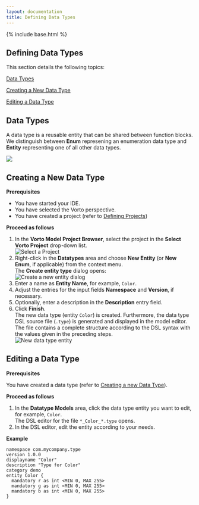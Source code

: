 ```yaml
---
layout: documentation
title: Defining Data Types
---
```

{% include base.html %}

## Defining Data Types

This section details the following topics:  

[Data Types](#data-types)  

[Creating a New Data Type](#creating-a-new-data-type)  

[Editing a Data Type](#editing-a-data-type)

## Data Types

A data type is a reusable entity that can be shared between function blocks. We distinguish between **Enum** represening an enumeration data type and **Entity** representing one of all other data types. 

<div class="thumb5">
  <a title="Defining a Data Type" data-rel="prettyPhoto" href="https://youtu.be/zZBwPKJTR-4&width=1500&height=1000" rel="prettyPhoto" >
  <img src="{{ $base}}/img/documentation/definedt.jpg"  class="box-img img-responsive zoom1">
  <i class="fa fa-play-circle fa-5 play-icon"></i>
  </a>
</div>

## Creating a New Data Type

**Prerequisites**  

- You have started your IDE.  
- You have selected the Vorto perspective.
- You have created a project (refer to [Defining Projects]({{base}}/documentation/editors/project.html))

**Proceed as follows**

1. In the **Vorto Model Project Browser**, select the project in the **Select Vorto Project** drop-down list.  
   ![Select a Project]({{base}}/img/documentation/vorto_select_vorto_project.png)  
2. Right-click in the **Datatypes** area and choose **New Entity** (or **New Enum**, if applicable) from the context menu.  
   The **Create entity type** dialog opens:  
   ![Create a new entity dialog]({{base}}/img/documentation/m2m_tc_create_a_new_entity_dialog.png)  
3. Enter a name as **Entity Name**, for example, `Color`.  
4. Adjust the entries for the input fields **Namespace** and **Version**, if necessary.
5. Optionally, enter a description in the **Description** entry field.
6. Click **Finish**.  
   The new data type (entity `Color`) is created. Furthermore, the data type DSL source file (`.type`) is generated and displayed in the model editor. The file contains a complete structure according to the DSL syntax with the values given in the preceding steps.  
   ![New data type entity]({{base}}/img/documentation/m2m_tc_new_data_type_entity.png)

## Editing a Data Type

**Prerequisites**

You have created a data type (refer to [Creating a new Data Type](#creating-a-new-data-type)).

**Proceed as follows**

1. In the **Datatype Models** area, click the data type entity you want to edit, for example, `Color`.  
   The DSL editor for the file `*_Color_*.type` opens.
2. In the DSL editor, edit the entity according to your needs.

**Example**

    namespace com.mycompany.type
    version 1.0.0
    displayname "Color"
    description "Type for Color"
    category demo		
    entity Color {
      mandatory r as int <MIN 0, MAX 255>
      mandatory g as int <MIN 0, MAX 255>
      mandatory b as int <MIN 0, MAX 255>
    }
